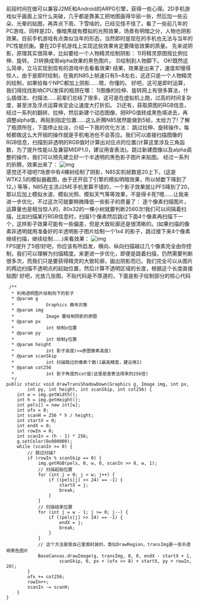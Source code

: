 前段时间在做可以兼容J2ME和Android的ARPG引擎，获得一些心得。2D手机游戏似乎画面上没什么突破，几乎都是靠美工把地图画得华丽一些，然后加一些云朵、光晕的贴图，再弄点下雨、下雪啥的，已经见怪不怪了。看了一些前几年的PC游戏，同样是2D，像暗黑就有模拟的光照效果，场景有明暗之分，人物也阴影效果。目前手机游戏有点类似当年的形态，当然即时是现在的手机也无法与当年的PC性能抗衡。要在2D手机游戏上实现这些效果肯定要降低效果的质量。
先来说阴影，原理其实很简单，比如要给一个人物精灵绘制阴影：
1)将精灵原图按比例拉伸、旋转。
2)转换成带alpha效果的黑色图片。
3)绘制到人物脚下。
OK!既然这么简单，立马实现到现有的游戏中去看看效果!
结果，效果是出来了，速度却慢得惊人，由于是即时绘制，在我的N85上帧速只有5~8左右，这还只是一个人物精灵的绘制，如果给每个NPC都加上阴影……嗯，你懂的。
好吧，这可是即时运算，我们得找找影响CPU发挥的瓶颈在哪：
1)图像的拉伸、旋转网上有很多算法，什么插值法、扫描法……前辈们总结了很多，这可是在虚拟机上跑，过高的时间复杂度，甚至涉及浮点运算肯定会让速度大打折扣。
2)还有，获取原图的RGB信息，经过一系列的翻转、拉伸，然后新建个动态图像，把RPG值转成黑色填进去，再调整alpha值，再贴到指定位置……这么折腾N85居然能做到5帧，太给力了!
了解了瓶颈所在，下面停止扯淡，介绍一下我的优化方法：
跳过拉伸、旋转操作，每帧都做这么大开销的操作就是手机电池也不会答应。我们可以直接扫描图像的RGB信息，扫描到非透明的RGB值时计算出对应点的位置(计算这里涉及三角函数，为了提升性能以及兼容MIDP1.0，建议用查表法)。跳过新建图像以及alpha调整的操作，我们可以预先建立好一个半透明的黑色影子图片来贴图。
经过一系列的折腾，效果出来了：
![img](P)  
感觉还不错吧?场景中有4棵树绘制了阴影，N85实机帧数是20上下。(这是WTK2.5的模拟器截图，由于还开启了引擎的模拟明暗效果，所以帧数下降到了12。)
等等，N85在主流J2ME手机里算不错的，一个影子效果就让PFS降到了20，那以后加上模拟水波、模拟光照、模拟天气等等效果，不是得卡死?嗯……让我来进一步优化，不过这次可就要稍微降低一些影子的质量了：
逐个像素扫描图片，运算量也是相当惊人的，80x32的一棵小树就要判断2560次!我们可以间隔着扫描，比如扫描某行RGB信息时，扫描1个像素然后跳过下面4个像素再扫描下一个，这样影子效果可能有一些偏差，但是大致轮廓还是很清晰的。(如果扫描的像素非透明就用准备好的半透明影子图片绘制一个1x4 的影子，跳过接下来4个像素继续扫描，继续绘制……)来看效果：
![img](P)  
FPS提升了5倍!好吧，你应该有所启发，横向、纵向扫描越过几个像素完全由你控制，我们可以理解为扫描精度。来更进一步优化，即便是跳着扫描，仍然需要判断很多次，而我们只是要获得精灵的大致轮廓，画出阴影而已。我们完全可以从图片的两边扫描不透明点的起始位置，然后计算不透明区域的长度，根据这个长度直接贴图!
好吧，光放几张图，不贴代码是不厚道的，下面是影子绘制部分的核心代码
```  
 /**
  * 利用透明图片绘制向下的影子
  * @param g
  *            Graphics 画布对象
  * @param img
  *            Image 要绘制阴影的原图
  * @param px
  *            int 绘制x位置
  * @param py
  *            int 绘制y位置
  * @param height
  *            int 影子高度(<=原图像素高度)
  * @param scanSkip
  *            int 扫描跳过的像素个数(1最高精度，建议用2)
  * @param cot256
  *            int 影子角度的cot值(这里是查表法得来的256倍)
  */
public static void drawTransShadowDown(Graphics g, Image img, int px,
		int py, int height, int scanSkip, int cot256) {
	int w = img.getWidth();
	int h = img.getHeight();
	int pels[] = new int[w];
	int ofx = 0;
	int scanH = 256 * h / height;
	int startX = 0;
	int endX = 0;
	int rowIn = 0;
	int scanIn = (h - 1) * 256;
	g.setColor(0x000000);
	while (scanIn >= 0) {
		// 跳过扫描?
		if (rowIn % scanSkip == 0) {
			img.getRGB(pels, 0, w, 0, scanIn >> 8, w, 1);
			// 扫描起始位置
			for (int j = 0; j < w; j++) {
				if ((pels[j] >> 24) == -1) {
					startX = j;
					break;
				}
			}
			// 扫描结束位置
			for (int j = w - 1; j >= 0; j--) {
				if ((pels[j] >> 24) == -1) {
					endX = j;
					break;
				}
			}
			// 这个方法是我自己里面封装的，类似DrawRegion，transImg是一张半透明黑色图片
			BaseCanvas.drawImage(g, transImg, 0, 0, endX - startX + 1,
					scanSkip, 0, px + (ofx >> 8) + startX, py + rowIn, 20);
		}
		ofx += cot256;
		rowIn++;
		scanIn -= scanH;
	}
}
```